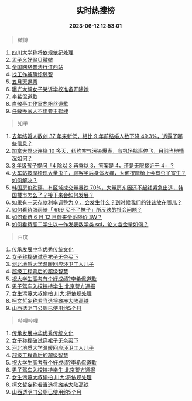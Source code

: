 <div align="center"><h2>实时热搜榜</h2><h4>2023-06-12 12:53:01</h4></div>

> 微博  

1. [四川大学称将依规依纪处理](https://s.weibo.com/weibo?q=%23%E5%9B%9B%E5%B7%9D%E5%A4%A7%E5%AD%A6%E7%A7%B0%E5%B0%86%E4%BE%9D%E8%A7%84%E4%BE%9D%E7%BA%AA%E5%A4%84%E7%90%86%23&t=31&band_rank=1&Refer=top)<br />
2. [孟子义好贴贝微微](https://s.weibo.com/weibo?q=%23%E5%AD%9F%E5%AD%90%E4%B9%89%E5%A5%BD%E8%B4%B4%E8%B4%9D%E5%BE%AE%E5%BE%AE%23&t=31&band_rank=2&Refer=top)<br />
3. [全国网络普法行江西站](https://s.weibo.com/weibo?q=%23%E5%85%A8%E5%9B%BD%E7%BD%91%E7%BB%9C%E6%99%AE%E6%B3%95%E8%A1%8C%E6%B1%9F%E8%A5%BF%E7%AB%99%23&t=31&band_rank=3&Refer=top)<br />
4. [找工作被确诊弱智](https://s.weibo.com/weibo?q=%23%E6%89%BE%E5%B7%A5%E4%BD%9C%E8%A2%AB%E7%A1%AE%E8%AF%8A%E5%BC%B1%E6%99%BA%23&t=31&band_rank=4&Refer=top)<br />
5. [五月天退票](https://s.weibo.com/weibo?q=%E4%BA%94%E6%9C%88%E5%A4%A9%E9%80%80%E7%A5%A8&t=31&band_rank=5&Refer=top)<br />
6. [曝光大叔女子哭诉学校准备开除她](https://s.weibo.com/weibo?q=%23%E6%9B%9D%E5%85%89%E5%A4%A7%E5%8F%94%E5%A5%B3%E5%AD%90%E5%93%AD%E8%AF%89%E5%AD%A6%E6%A0%A1%E5%87%86%E5%A4%87%E5%BC%80%E9%99%A4%E5%A5%B9%23&t=31&band_rank=6&Refer=top)<br />
7. [李希侃道歉](https://s.weibo.com/weibo?q=%23%E6%9D%8E%E5%B8%8C%E4%BE%83%E9%81%93%E6%AD%89%23&t=31&band_rank=7&Refer=top)<br />
8. [白敬亭工作室向粉丝道歉](https://s.weibo.com/weibo?q=%23%E7%99%BD%E6%95%AC%E4%BA%AD%E5%B7%A5%E4%BD%9C%E5%AE%A4%E5%90%91%E7%B2%89%E4%B8%9D%E9%81%93%E6%AD%89%23&t=31&band_rank=8&Refer=top)<br />
9. [任敏换家人不想要王鹤棣](https://s.weibo.com/weibo?q=%23%E4%BB%BB%E6%95%8F%E6%8D%A2%E5%AE%B6%E4%BA%BA%E4%B8%8D%E6%83%B3%E8%A6%81%E7%8E%8B%E9%B9%A4%E6%A3%A3%23&t=31&band_rank=9&Refer=top)<br />

> 知乎  

1. [去年结婚人数创 37 年来新低，相比 9 年前结婚人数下降 49.3%，透露了哪些信息？](https://www.zhihu.com/question/606055070)<br />
2. [加拿大野火连烧 10 多天，纽约空气污染爆表，有机场航班停飞，目前当地情况如何？](https://www.zhihu.com/question/605435138)<br />
3. [3 年级孩子提问「4 除以 3 再乘以 3，答案是 4，还是无限接近于 4」？](https://www.zhihu.com/question/597086933)<br />
4. [火车站按摩椅现大量虫子，顾客坐后身体发痒，为何按摩椅上会有虫子寄生？如何解决？](https://www.zhihu.com/question/606110946)<br />
5. [韩国房价跌穿，有区域成交量暴跌 70%，大量房东因还不起钱紧急出逃，韩国楼市怎么了？接下来会如何发展？](https://www.zhihu.com/question/606122248)<br />
6. [如果有一天存款利率调整为 0 ，会发生什么？到时候我们的钱该放在哪儿？](https://www.zhihu.com/question/605978793)<br />
7. [如何看待张雨绮「 699 买不了袜子」所反映的社会问题？](https://www.zhihu.com/question/606016416)<br />
8. [如何看待 6 月 12 日蔚来全系降价 3W？](https://www.zhihu.com/question/606128553)<br />
9. [如何看待高二学生以一作发表数学类 sci，论文含金量如何？](https://www.zhihu.com/question/605160535)<br />

> 百度  

1. [传承发展中华优秀传统文化](https://www.baidu.com/s?wd=%E4%BC%A0%E6%89%BF%E5%8F%91%E5%B1%95%E4%B8%AD%E5%8D%8E%E4%BC%98%E7%A7%80%E4%BC%A0%E7%BB%9F%E6%96%87%E5%8C%96&sa=fyb_news&rsv_dl=fyb_news)<br />
2. [女子称撑破试穿裙子无奈买下](https://www.baidu.com/s?wd=%E5%A5%B3%E5%AD%90%E7%A7%B0%E6%92%91%E7%A0%B4%E8%AF%95%E7%A9%BF%E8%A3%99%E5%AD%90%E6%97%A0%E5%A5%88%E4%B9%B0%E4%B8%8B&sa=fyb_news&rsv_dl=fyb_news)<br />
3. [河北地质大学温暖回应环卫工人儿子](https://www.baidu.com/s?wd=%E6%B2%B3%E5%8C%97%E5%9C%B0%E8%B4%A8%E5%A4%A7%E5%AD%A6%E6%B8%A9%E6%9A%96%E5%9B%9E%E5%BA%94%E7%8E%AF%E5%8D%AB%E5%B7%A5%E4%BA%BA%E5%84%BF%E5%AD%90&sa=fyb_news&rsv_dl=fyb_news)<br />
4. [超级工程背后的超级智慧](https://www.baidu.com/s?wd=%E8%B6%85%E7%BA%A7%E5%B7%A5%E7%A8%8B%E8%83%8C%E5%90%8E%E7%9A%84%E8%B6%85%E7%BA%A7%E6%99%BA%E6%85%A7&sa=fyb_news&rsv_dl=fyb_news)<br />
5. [祝大学生高考有个好成绩?李希侃道歉](https://www.baidu.com/s?wd=%E7%A5%9D%E5%A4%A7%E5%AD%A6%E7%94%9F%E9%AB%98%E8%80%83%E6%9C%89%E4%B8%AA%E5%A5%BD%E6%88%90%E7%BB%A9%3F%E6%9D%8E%E5%B8%8C%E4%BE%83%E9%81%93%E6%AD%89&sa=fyb_news&rsv_dl=fyb_news)<br />
6. [男子驾车入校挟持学生 北京警方通报](https://www.baidu.com/s?wd=%E7%94%B7%E5%AD%90%E9%A9%BE%E8%BD%A6%E5%85%A5%E6%A0%A1%E6%8C%9F%E6%8C%81%E5%AD%A6%E7%94%9F+%E5%8C%97%E4%BA%AC%E8%AD%A6%E6%96%B9%E9%80%9A%E6%8A%A5&sa=fyb_news&rsv_dl=fyb_news)<br />
7. [女生污蔑大叔偷拍 川大:将依规处理](https://www.baidu.com/s?wd=%E5%A5%B3%E7%94%9F%E6%B1%A1%E8%94%91%E5%A4%A7%E5%8F%94%E5%81%B7%E6%8B%8D+%E5%B7%9D%E5%A4%A7%3A%E5%B0%86%E4%BE%9D%E8%A7%84%E5%A4%84%E7%90%86&sa=fyb_news&rsv_dl=fyb_news)<br />
8. [柯文哲妄称若当选将瘫痪大陆高铁](https://www.baidu.com/s?wd=%E6%9F%AF%E6%96%87%E5%93%B2%E5%A6%84%E7%A7%B0%E8%8B%A5%E5%BD%93%E9%80%89%E5%B0%86%E7%98%AB%E7%97%AA%E5%A4%A7%E9%99%86%E9%AB%98%E9%93%81&sa=fyb_news&rsv_dl=fyb_news)<br />
9. [山西透明门公厕已使用约5个月](https://www.baidu.com/s?wd=%E5%B1%B1%E8%A5%BF%E9%80%8F%E6%98%8E%E9%97%A8%E5%85%AC%E5%8E%95%E5%B7%B2%E4%BD%BF%E7%94%A8%E7%BA%A65%E4%B8%AA%E6%9C%88&sa=fyb_news&rsv_dl=fyb_news)<br />

> 哔哩哔哩  

1. [传承发展中华优秀传统文化](https://www.baidu.com/s?wd=%E4%BC%A0%E6%89%BF%E5%8F%91%E5%B1%95%E4%B8%AD%E5%8D%8E%E4%BC%98%E7%A7%80%E4%BC%A0%E7%BB%9F%E6%96%87%E5%8C%96&sa=fyb_news&rsv_dl=fyb_news)<br />
2. [女子称撑破试穿裙子无奈买下](https://www.baidu.com/s?wd=%E5%A5%B3%E5%AD%90%E7%A7%B0%E6%92%91%E7%A0%B4%E8%AF%95%E7%A9%BF%E8%A3%99%E5%AD%90%E6%97%A0%E5%A5%88%E4%B9%B0%E4%B8%8B&sa=fyb_news&rsv_dl=fyb_news)<br />
3. [河北地质大学温暖回应环卫工人儿子](https://www.baidu.com/s?wd=%E6%B2%B3%E5%8C%97%E5%9C%B0%E8%B4%A8%E5%A4%A7%E5%AD%A6%E6%B8%A9%E6%9A%96%E5%9B%9E%E5%BA%94%E7%8E%AF%E5%8D%AB%E5%B7%A5%E4%BA%BA%E5%84%BF%E5%AD%90&sa=fyb_news&rsv_dl=fyb_news)<br />
4. [超级工程背后的超级智慧](https://www.baidu.com/s?wd=%E8%B6%85%E7%BA%A7%E5%B7%A5%E7%A8%8B%E8%83%8C%E5%90%8E%E7%9A%84%E8%B6%85%E7%BA%A7%E6%99%BA%E6%85%A7&sa=fyb_news&rsv_dl=fyb_news)<br />
5. [祝大学生高考有个好成绩?李希侃道歉](https://www.baidu.com/s?wd=%E7%A5%9D%E5%A4%A7%E5%AD%A6%E7%94%9F%E9%AB%98%E8%80%83%E6%9C%89%E4%B8%AA%E5%A5%BD%E6%88%90%E7%BB%A9%3F%E6%9D%8E%E5%B8%8C%E4%BE%83%E9%81%93%E6%AD%89&sa=fyb_news&rsv_dl=fyb_news)<br />
6. [男子驾车入校挟持学生 北京警方通报](https://www.baidu.com/s?wd=%E7%94%B7%E5%AD%90%E9%A9%BE%E8%BD%A6%E5%85%A5%E6%A0%A1%E6%8C%9F%E6%8C%81%E5%AD%A6%E7%94%9F+%E5%8C%97%E4%BA%AC%E8%AD%A6%E6%96%B9%E9%80%9A%E6%8A%A5&sa=fyb_news&rsv_dl=fyb_news)<br />
7. [女生污蔑大叔偷拍 川大:将依规处理](https://www.baidu.com/s?wd=%E5%A5%B3%E7%94%9F%E6%B1%A1%E8%94%91%E5%A4%A7%E5%8F%94%E5%81%B7%E6%8B%8D+%E5%B7%9D%E5%A4%A7%3A%E5%B0%86%E4%BE%9D%E8%A7%84%E5%A4%84%E7%90%86&sa=fyb_news&rsv_dl=fyb_news)<br />
8. [柯文哲妄称若当选将瘫痪大陆高铁](https://www.baidu.com/s?wd=%E6%9F%AF%E6%96%87%E5%93%B2%E5%A6%84%E7%A7%B0%E8%8B%A5%E5%BD%93%E9%80%89%E5%B0%86%E7%98%AB%E7%97%AA%E5%A4%A7%E9%99%86%E9%AB%98%E9%93%81&sa=fyb_news&rsv_dl=fyb_news)<br />
9. [山西透明门公厕已使用约5个月](https://www.baidu.com/s?wd=%E5%B1%B1%E8%A5%BF%E9%80%8F%E6%98%8E%E9%97%A8%E5%85%AC%E5%8E%95%E5%B7%B2%E4%BD%BF%E7%94%A8%E7%BA%A65%E4%B8%AA%E6%9C%88&sa=fyb_news&rsv_dl=fyb_news)<br />
